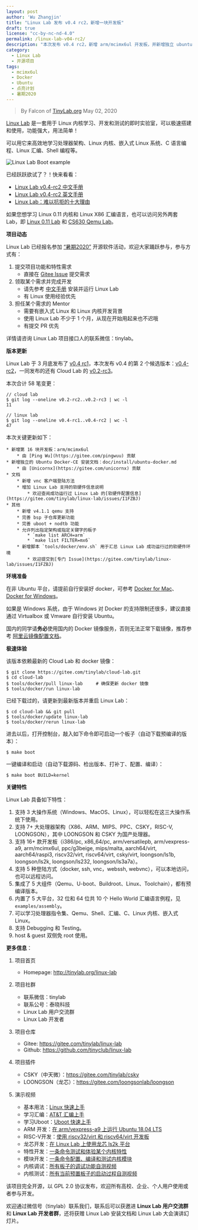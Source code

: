 ```yaml
---
layout: post
author: 'Wu Zhangjin'
title: "Linux Lab 发布 v0.4 rc2，新增一块开发板"
draft: true
license: "cc-by-nc-nd-4.0"
permalink: /linux-lab-v04-rc2/
description: "本次发布 v0.4 rc2，新增 arm/mcimx6ul 开发板，并新增独立 ubuntu docker 安装文档。"
category:
  - Linux Lab
  - 开源项目
tags:
  - mcimx6ul
  - Docker
  - Ubuntu
  - 点亮计划
  - 暑期2020
---
```


> By Falcon of [TinyLab.org][1]
> May 02, 2020

[Linux Lab](http://tinylab.org/linux-lab) 是一套用于 Linux 内核学习、开发和测试的即时实验室，可以极速搭建和使用，功能强大，用法简单！

可以用它来高效地学习处理器架构、Linux 内核、嵌入式 Linux 系统、C 语言编程、Linux 汇编、Shell 编程等。

![Linux Lab Boot example](/wp-content/uploads/2019/12/linux-lab.jpg)

已经跃跃欲试了？！快来看看：

  * [Linux Lab v0.4-rc2 中文手册](http://tinylab.org/pdfs/linux-lab-v0.4-rc2-manual-zh.pdf)
  * [Linux Lab v0.4-rc2 英文手册](http://tinylab.org/pdfs/linux-lab-v0.4-rc2-manual-en.pdf)
  * [Linux Lab：难以抗拒的十大理由](http://tinylab.org/why-linux-lab/)

如果您想学习 Linux 0.11 内核和 Linux X86 汇编语言，也可以访问另外两套 Lab，即 [Linux 0.11 Lab](http://tinylab.org/linux-0.11-lab) 和 [CS630 Qemu Lab](http://tinylab.org/cs630-qemu-lab)。

**项目动态**

Linux Lab 已经报名参加 [“暑期2020”](http://www.cas.cn/rcjy/zs/202004/t20200426_4742468.shtml) 开源软件活动，欢迎大家踊跃参与，参与方式有：

  1. 提交项目功能和特性需求
      * 直接在 [Gitee Issue](https://gitee.com/tinylab/linux-lab/issues/I1G3C4) 提交需求
  2. 领取某个需求并完成开发
      * 请先参考 [中文手册](http://tinylab.org/pdfs/linux-lab-v0.4-rc2-manual-zh.pdf) 安装并运行 Linux Lab
      * 有 Linux 使用经验优先
  3. 担任某个需求的 Mentor
      * 需要有嵌入式 Linux 和 Linux 内核开发背景
      * 使用 Linux Lab 不少于 1 个月，从现在开始用起来也不迟哦
      * 有提交 PR 优先

详情请咨询 Linux Lab 项目接口人的联系微信：tinylab。

**版本更新**

Linux Lab 于 3 月底发布了 [v0.4 rc1](https://gitee.com/tinylab/linux-lab/tree/v0.4-rc1/)，本次发布 v0.4 的第 2 个候选版本：[v0.4-rc2](https://gitee.com/tinylab/linux-lab/tree/v0.4-rc2/)，一同发布的还有 Cloud Lab 的 [v0.2-rc3](https://gitee.com/tinylab/cloud-lab/tree/v0.2-rc3/)。

本次合计 58 笔变更：

    // cloud lab
    $ git log --oneline v0.2-rc2..v0.2-rc3 | wc -l
    11

    // linux lab
    $ git log --oneline v0.4-rc1..v0.4-rc2 | wc -l
    47

本次关键更新如下：

    * 新增第 16 块开发板：arm/mcimx6ul
        * 由 [Ping Wu](https://gitee.com/pingwuu) 贡献
    * 新增独立的 Ubuntu Docker-CE 安装文档：doc/install/ubuntu-docker.md
        * 由 [Unicornx](https://gitee.com/unicornx) 贡献
    * 文档
        * 新增 vnc 客户端登陆方法
        * 增加 Linux Lab 支持的软硬件信息说明
            * 欢迎查阅成功运行过 Linux Lab 的[软硬件配置信息](https://gitee.com/tinylab/linux-lab/issues/I1FZBJ)
    * 其他
        * 新增 v4.1.1 qemu 支持
        * 完善 bsp 子仓库更新功能
        * 完善 uboot + nodtb 功能
        * 允许列出指定架构或指定关键字的板子
            * `make list ARCH=arm`
            * `make list FILTER=mx6`
        * 新增脚本 `tools/docker/env.sh` 用于汇总 Linux Lab 成功运行过的软硬件环境
            * 欢迎提交到[专门 Issue](https://gitee.com/tinylab/linux-lab/issues/I1FZBJ)


**环境准备**

在非 Ubuntu 平台，请提前自行安装好 docker，可参考 [Docker for Mac](https://docs.docker.com/docker-for-mac/)、[Docker for Windows](https://docs.docker.com/docker-for-windows/)。

如果是 Windows 系统，由于 Windows 对 Docker 的支持限制还很多，建议直接通过 Virtualbox 或 Vmware 自行安装 Ubuntu。

国内的同学请**务必**使用国内的 Docker 镜像服务，否则无法正常下载镜像，推荐参考 [阿里云镜像配置文档](https://help.aliyun.com/document_detail/60750.html)。

**极速体验**

该版本依赖最新的 Cloud Lab 和 docker 镜像：

    $ git clone https://gitee.com/tinylab/cloud-lab.git
    $ cd cloud-lab
    $ tools/docker/pull linux-lab     # 确保更新 docker 镜像
    $ tools/docker/run linux-lab

已经下载过的，请更新到最新版本并重启 Linux Lab：

    $ cd cloud-lab && git pull
    $ tools/docker/update linux-lab
    $ tools/docker/rerun linux-lab

进去以后，打开控制台，敲入如下命令即可启动一个板子（自动下载预编译的版本）：

    $ make boot

一键编译和启动（自动下载源码、检出版本、打补丁、配置、编译）：

    $ make boot BUILD=kernel


**关键特性**

Linux Lab 具备如下特性：

1. 支持 3 大操作系统（Windows、MacOS、Linux），可以轻松在这三大操作系统下使用。
2. 支持 7+ 大处理器架构（X86、ARM、MIPS、PPC、CSKY，RISC-V, LOONGSON），其中 LOONGSON 和 CSKY 为国产处理器。
3. 支持 16+ 款开发板（i386/pc, x86_64/pc, arm/versatilepb, arm/vexpress-a9, arm/mcimx6ul, ppc/g3beige, mips/malta, aarch64/virt, aarch64/raspi3, riscv32/virt, riscv64/virt, csky/virt, loongson/ls1b, loongson/ls2k, loongson/ls232, loongson/ls3a7a）。
4. 支持 5 种登陆方式（docker, ssh, vnc，webssh, webvnc），可以本地访问，也可以远程访问。
5. 集成了 5 大组件（Qemu、U-boot、Buildroot、Linux、Toolchain），都有预编译版本。
6. 内置了 5 大平台，32 位和 64 位共 10 个 Hello World 汇编语言例程，见 `examples/assembly`。
7. 可以学习处理器指令集、Qemu、Shell、汇编、C、Linux 内核、嵌入式 Linux。
8. 支持 Debugging 和 Testing。
9. host & guest 双侧免 root 使用。

**更多信息**：

1. 项目首页
    - Homepage: <http://tinylab.org/linux-lab>

2. 项目社群
    - 联系微信：tinylab
    - 联系公号：泰晓科技
    - Linux Lab 用户交流群
    - Linux Lab 开发者

3. 项目仓库
    - Gitee: <https://gitee.com/tinylab/linux-lab>
    - Github:  <https://github.com/tinyclub/linux-lab>

4. 项目插件
    - CSKY（中天微）：<https://gitee.com/tinylab/csky>
    - LOONGSON（龙芯）：<https://gitee.com/loongsonlab/loongson>

5. 演示视频
    - 基本用法：[Linux 快速上手](http://showterm.io/6fb264246580281d372c6)
    - 学习汇编：[AT&T 汇编上手](http://showterm.io/0f0c2a6e754702a429269)
    - 学习Uboot：[Uboot 快速上手](http://showterm.io/11f5ae44b211b56a5d267)
    - ARM 开发：[在 arm/vexpress-a9 上运行 Ubuntu 18.04 LTS](http://showterm.io/c351abb6b1967859b7061)
    - RISC-V开发：[使用 riscv32/virt 和 riscv64/virt 开发板](http://showterm.io/37ce75e5f067be2cc017f)
    - 龙芯开发：[在 Linux Lab 上使用龙芯 ls2k 平台](http://showterm.io/1eca85a09775fd212d827)
    - 特性开发：[一条命令测试和体验某个内核特性](http://showterm.io/7edd2e51e291eeca59018)
    - 模块开发：[一条命令配置、编译和测试内核模块](http://showterm.io/26b78172aa926a316668d)
    - 内核调试：[所有板子的调试功能自测视频](http://showterm.io/0255c6a8b7d16dc116cbe)
    - 内核测试：[所有当前预置板子的启动过程自测视频](http://showterm.io/8cd2babf19e0e4f90897e)


该项目完全开源，以 GPL 2.0 协议发布，欢迎所有高校、企业、个人用户使用或者参与开发。

欢迎通过微信号（tinylab）联系我们，联系后可以获邀进 **Linux Lab 用户交流群** 和 **Linux Lab 开发者群**，还将获赠 Linux Lab 安装文档和 Linux Lab 大会演讲幻灯片。

[1]: http://tinylab.org
